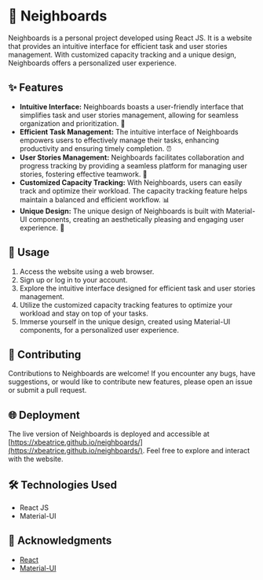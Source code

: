 # 🏡 Neighboards

Neighboards is a personal project developed using React JS. It is a website that provides an intuitive interface for efficient task and user stories management. With customized capacity tracking and a unique design, Neighboards offers a personalized user experience.

## ✨ Features

- **Intuitive Interface:** Neighboards boasts a user-friendly interface that simplifies task and user stories management, allowing for seamless organization and prioritization. 🎯
- **Efficient Task Management:** The intuitive interface of Neighboards empowers users to effectively manage their tasks, enhancing productivity and ensuring timely completion. ⏰
- **User Stories Management:** Neighboards facilitates collaboration and progress tracking by providing a seamless platform for managing user stories, fostering effective teamwork. 🤝
- **Customized Capacity Tracking:** With Neighboards, users can easily track and optimize their workload. The capacity tracking feature helps maintain a balanced and efficient workflow. 📊
- **Unique Design:** The unique design of Neighboards is built with Material-UI components, creating an aesthetically pleasing and engaging user experience. 🎨

## 🎈 Usage

1. Access the website using a web browser.
2. Sign up or log in to your account.
3. Explore the intuitive interface designed for efficient task and user stories management.
4. Utilize the customized capacity tracking features to optimize your workload and stay on top of your tasks.
5. Immerse yourself in the unique design, created using Material-UI components, for a personalized user experience.


## 🤝 Contributing

Contributions to Neighboards are welcome! If you encounter any bugs, have suggestions, or would like to contribute new features, please open an issue or submit a pull request.

## 🌐 Deployment

The live version of Neighboards is deployed and accessible at [https://xbeatrice.github.io/neighboards/](https://xbeatrice.github.io/neighboards/). Feel free to explore and interact with the website.

## 🛠️ Technologies Used

- React JS
- Material-UI


## 🙏 Acknowledgments

- [React](https://reactjs.org/)
- [Material-UI](https://material-ui.com/)
